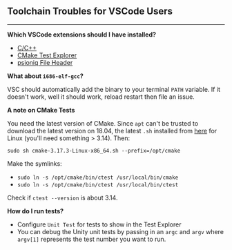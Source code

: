 ## Toolchain Troubles for VSCode Users
---
**Which VSCode extensions should I have installed?**
- [C/C++](https://marketplace.visualstudio.com/items?itemName=ms-vscode.cpptools)
- [CMake Test Explorer](https://marketplace.visualstudio.com/items?itemName=fredericbonnet.cmake-test-adapter)
- [psioniq File Header](https://marketplace.visualstudio.com/items?itemName=psioniq.psi-header)

**What about `i686-elf-gcc`?**  

VSC should automatically add the binary to your terminal `PATH` variable. If it doesn't work, well it should work, reload restart then file an issue.

**A note on CMake Tests**  

You need the latest version of CMake. Since `apt` can't be trusted to download the latest version on 18.04, the latest `.sh` installed from [here](https://cmake.org/download/) for Linux (you'll need something > 3.14). Then:  

`sudo sh cmake-3.17.3-Linux-x86_64.sh --prefix=/opt/cmake`  

Make the symlinks:
- `sudo ln -s /opt/cmake/bin/ctest /usr/local/bin/cmake`
- `sudo ln -s /opt/cmake/bin/ctest /usr/local/bin/ctest`

Check if `ctest --version` is about 3.14.

**How do I run tests?**
- Configure `Unit Test` for tests to show in the Test Explorer
- You can debug the Unity unit tests by passing in an `argc` and `argv` where `argv[1]` represents the test number you want to run.
